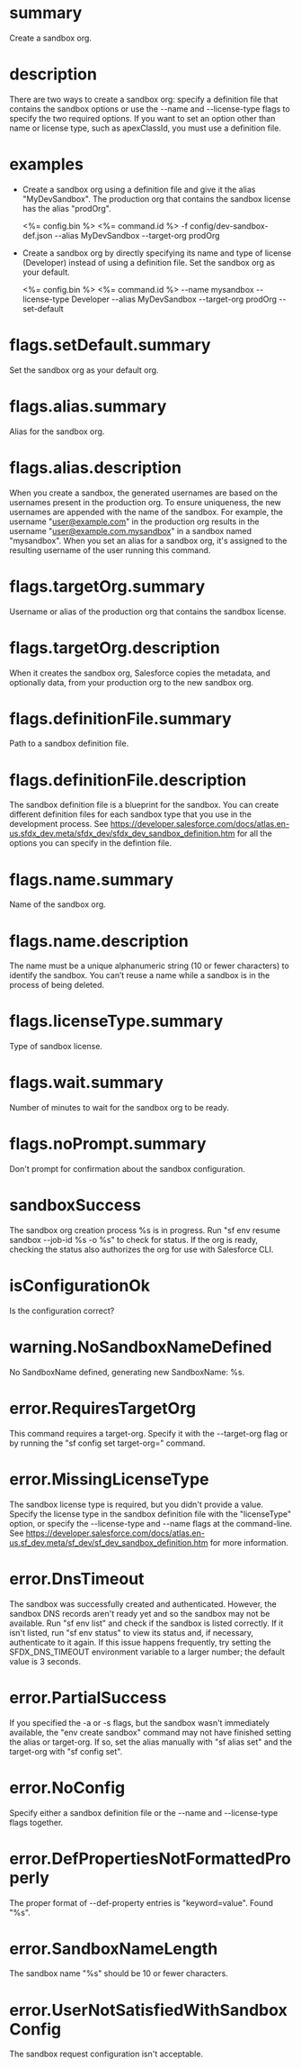 # summary

Create a sandbox org.

# description

There are two ways to create a sandbox org: specify a definition file that contains the sandbox options or use the --name and --license-type flags to specify the two required options. If you want to set an option other than name or license type, such as apexClassId, you must use a definition file. 

# examples

- Create a sandbox org using a definition file and give it the alias "MyDevSandbox". The production org that contains the sandbox license has the alias "prodOrg". 

  <%= config.bin %> <%= command.id %> -f config/dev-sandbox-def.json --alias MyDevSandbox --target-org prodOrg

- Create a sandbox org by directly specifying its name and type of license (Developer) instead of using a definition file. Set the sandbox org as your default. 

  <%= config.bin %> <%= command.id %> --name mysandbox --license-type Developer --alias MyDevSandbox --target-org prodOrg --set-default

# flags.setDefault.summary

Set the sandbox org as your default org.

# flags.alias.summary

Alias for the sandbox org.

# flags.alias.description

When you create a sandbox, the generated usernames are based on the usernames present in the production org. To ensure uniqueness, the new usernames are appended with the name of the sandbox. For example, the username "user@example.com" in the production org results in the username "user@example.com.mysandbox" in a sandbox named "mysandbox". When you set an alias for a sandbox org, it's assigned to the resulting username of the user running this command. 

# flags.targetOrg.summary

Username or alias of the production org that contains the sandbox license.

# flags.targetOrg.description

When it creates the sandbox org, Salesforce copies the metadata, and optionally data, from your production org to the new sandbox org.

# flags.definitionFile.summary

Path to a sandbox definition file.

# flags.definitionFile.description

The sandbox definition file is a blueprint for the sandbox. You can create different definition files for each sandbox type that you use in the development process. See https://developer.salesforce.com/docs/atlas.en-us.sfdx_dev.meta/sfdx_dev/sfdx_dev_sandbox_definition.htm for all the options you can specify in the defintion file. 

# flags.name.summary

Name of the sandbox org.

# flags.name.description

The name must be a unique alphanumeric string (10 or fewer characters) to identify the sandbox. You can’t reuse a name while a sandbox is in the process of being deleted.

# flags.licenseType.summary

Type of sandbox license.

# flags.wait.summary

Number of minutes to wait for the sandbox org to be ready.

# flags.noPrompt.summary

Don't prompt for confirmation about the sandbox configuration.

# sandboxSuccess

The sandbox org creation process %s is in progress. Run "sf env resume sandbox --job-id %s -o %s" to check for status. If the org is ready, checking the status also authorizes the org for use with Salesforce CLI.

# isConfigurationOk

Is the configuration correct?

# warning.NoSandboxNameDefined

No SandboxName defined, generating new SandboxName: %s.

# error.RequiresTargetOrg

This command requires a target-org. Specify it with the --target-org flag or by running the "sf config set target-org=<username>" command.

# error.MissingLicenseType

The sandbox license type is required, but you didn't provide a value. Specify the license type in the sandbox definition file with the "licenseType" option, or specify the --license-type and --name flags at the command-line. See https://developer.salesforce.com/docs/atlas.en-us.sf_dev.meta/sf_dev/sf_dev_sandbox_definition.htm for more information.

# error.DnsTimeout

The sandbox was successfully created and authenticated. However, the sandbox DNS records aren't ready yet and so the sandbox may not be available. Run "sf env list" and check if the sandbox is listed correctly. If it isn't listed, run "sf env status" to view its status and, if necessary, authenticate to it again. If this issue happens frequently, try setting the SFDX_DNS_TIMEOUT environment variable to a larger number; the default value is 3 seconds.

# error.PartialSuccess

If you specified the -a or -s flags, but the sandbox wasn't immediately available, the "env create sandbox" command may not have finished setting the alias or target-org.
If so, set the alias manually with "sf alias set" and the target-org with "sf config set".

# error.NoConfig

Specify either a sandbox definition file or the --name and --license-type flags together.

# error.DefPropertiesNotFormattedProperly

The proper format of --def-property entries is "keyword=value". Found "%s".

# error.SandboxNameLength

The sandbox name "%s" should be 10 or fewer characters.

# error.UserNotSatisfiedWithSandboxConfig

The sandbox request configuration isn't acceptable.
